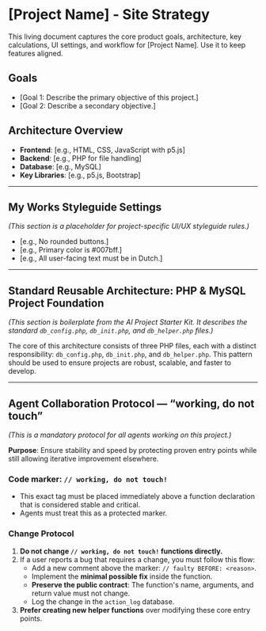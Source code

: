# [Project Name] - Site Strategy

This living document captures the core product goals, architecture, key calculations, UI settings, and workflow for [Project Name]. Use it to keep features aligned.

## Goals

- [Goal 1: Describe the primary objective of this project.]
- [Goal 2: Describe a secondary objective.]

## Architecture Overview

- **Frontend**: [e.g., HTML, CSS, JavaScript with p5.js]
- **Backend**: [e.g., PHP for file handling]
- **Database**: [e.g., MySQL]
- **Key Libraries**: [e.g., p5.js, Bootstrap]

---

## My Works Styleguide Settings
*(This section is a placeholder for project-specific UI/UX styleguide rules.)*

- [e.g., No rounded buttons.]
- [e.g., Primary color is #007bff.]
- [e.g., All user-facing text must be in Dutch.]

---

## Standard Reusable Architecture: PHP & MySQL Project Foundation
*(This section is boilerplate from the AI Project Starter Kit. It describes the standard `db_config.php`, `db_init.php`, and `db_helper.php` files.)*

The core of this architecture consists of three PHP files, each with a distinct responsibility: `db_config.php`, `db_init.php`, and `db_helper.php`. This pattern should be used to ensure projects are robust, scalable, and faster to develop.

---

## Agent Collaboration Protocol — “working, do not touch”
*(This is a mandatory protocol for all agents working on this project.)*

**Purpose**: Ensure stability and speed by protecting proven entry points while still allowing iterative improvement elsewhere.

### Code marker: `// working, do not touch!`
- This exact tag must be placed immediately above a function declaration that is considered stable and critical.
- Agents must treat this as a protected marker.

### Change Protocol
1.  **Do not change `// working, do not touch!` functions directly.**
2.  If a user reports a bug that requires a change, you must follow this flow:
    -   Add a new comment above the marker: `// faulty BEFORE: <reason>`.
    -   Implement the **minimal possible fix** inside the function.
    -   **Preserve the public contract**: The function's name, arguments, and return value must not change.
    -   Log the change in the `action_log` database.
3.  **Prefer creating new helper functions** over modifying these core entry points.
